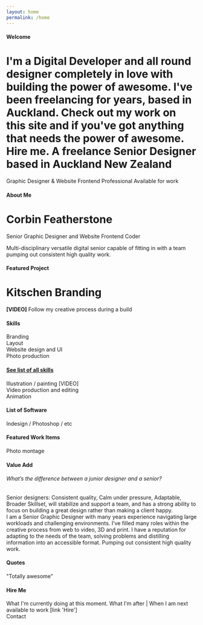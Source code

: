 ```yaml
---
layout: home
permalink: /home
---
```


<div class="full-row">
<div class="container">
  <h4>Welcome</h4>
<h1>I'm a Digital Developer and all round designer completely in love with building the power of awesome. I've been freelancing for years, based in Auckland. Check out my work on this site and if you've got anything that needs the power of awesome. Hire me. A freelance Senior Designer based in Auckland New Zealand</h1>Graphic Designer & Website Frontend Professional Available for work
</div> <!--/container-->
</div> <!--/full-row-->

<div class="full-row">
<div class="container">
<h4>About Me</h4>
<h1>Corbin Featherstone</h1>
Senior Graphic Designer and Website Frontend Coder<br />
<p>Multi-disciplinary versatile digital senior capable of fitting in with a team pumping out consistent high quality work.</p></section>
</div> <!--/container-->
</div> <!--/full-row-->

<div class="full-row">
<div class="container">
<h4>Featured Project</h4>
<h1>Kitschen Branding</h1>
<strong>[VIDEO]</strong> Follow my creative process during a build
</div> <!--/container-->
</div> <!--/full-row-->

<div class="full-row">
<div class="container">
<h4>Skills</h4>
<div class="row">
<div class="col">Branding</div>
<div class="col">Layout </div>
<div class="col">Website design and UI</div>
<div class="col">Photo production</div>
</div> <!--/row-->
<h4><a href="/home"> See list of all skills</a> </h4>
Illustration / painting [VIDEO]<br />
Video production and editing<br />
Animation<br />
</div> <!--/container-->
</div> <!--/full-row-->

<div class="full-row">
<div class="container">
<h4>List of Software</h4> Indesign / Photoshop / etc
</div> <!--/container-->
</div> <!--/full-row-->

<div class="full-row">
<div class="container">
<h4>Featured Work Items</h4>
Photo montage
</div> <!--/container-->
</div> <!--/full-row-->

<div class="full-row">
<div class="container">
<h4>Value Add</h4>
<h6>What’s the difference between a junior designer and a senior?</h6>
Senior designers: Consistent quality, Calm under pressure, Adaptable, Broader Skillset, will stabilize and support a team, and has a strong ability to focus on building a great design rather than making a client happy.<br />
I am a Senior Graphic Designer with many years experience navigating large workloads and challenging environments. I’ve filled many roles within the creative process from web to video, 3D and print. I have a reputation for adapting to the needs of the team, solving problems and distilling information into an accessible format. Pumping out consistent high quality work.
</div> <!--/container-->
</div> <!--/full-row-->

<div class="full-row">
<div class="container">
<h4>Quotes</h4>
"Totally awesome"
</div> <!--/container-->
</div> <!--/full-row-->

<div class="full-row">
<div class="container">
<h4>Hire Me</h4>
What I'm currently doing at this moment. What I'm after | When I am next available to work [link 'Hire']
</div> <!--/container-->
</div> <!--/full-row-->

<div class="full-row">
<div class="container">
Contact
</div> <!--/container-->
</div> <!--/full-row-->
